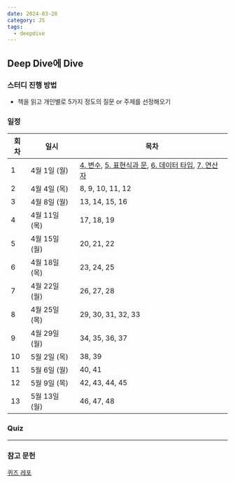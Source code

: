 ```yaml
---
date: 2024-03-28
category: JS
tags:
  - deepdive
---
```

## Deep Dive에 Dive

### 스터디 진행 방법

- 책을 읽고 개인별로 5가지 정도의 질문 or 주제를 선정해오기

### 일정

| 회차  | 일시         | 목차                                                                                                                                           |
| --- | ---------- | -------------------------------------------------------------------------------------------------------------------------------------------- |
| 1   | 4월 1일 (월)  | [4. 변수](deepdive/4.%20변수.md), [5. 표현식과 문](deepdive/5.%20표현식과%20문.md), [6. 데이터 타입](deepdive/6.%20데이터%20타입.md), [7. 연산자](deepdive/7.%20연산자.md) |
| 2   | 4월 4일 (목)  | 8, 9, 10, 11, 12                                                                                                                             |
| 3   | 4월 8일 (월)  | 13, 14, 15, 16                                                                                                                               |
| 4   | 4월 11일 (목) | 17, 18, 19                                                                                                                                   |
| 5   | 4월 15일 (월) | 20, 21, 22                                                                                                                                   |
| 6   | 4월 18일 (목) | 23, 24, 25                                                                                                                                   |
| 7   | 4월 22일 (월) | 26, 27, 28                                                                                                                                   |
| 8   | 4월 25일 (목) | 29, 30, 31, 32, 33                                                                                                                           |
| 9   | 4월 29일 (월) | 34, 35, 36, 37                                                                                                                               |
| 10  | 5월 2일 (목)  | 38, 39                                                                                                                                       |
| 11  | 5월 6일 (월)  | 40, 41                                                                                                                                       |
| 12  | 5월 9일 (목)  | 42, 43, 44, 45                                                                                                                               |
| 13  | 5월 13일 (월) | 46, 47, 48                                                                                                                                   |

### Quiz

---
### 참고 문헌
[퀴즈 레포](https://github.com/LucyYoo/JS-deep-dive-study)